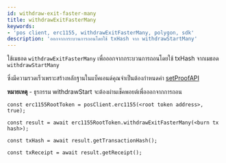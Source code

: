 ```yaml
---
id: withdraw-exit-faster-many
title: withdrawExitFasterMany
keywords:
- 'pos client, erc1155, withdrawExitFasterMany, polygon, sdk'
description: 'ออกจากกระบวนการถอนโดยใช้ txHash จาก withdrawStartMany'
---
```


ใช้เมธอด `withdrawExitFasterMany` เพื่อออกจากกระบวนการถอนโดยใช้ txHash จากเมธอด `withdrawStartMany`

ซึ่งมีความรวดเร็วเพราะสร้างหลักฐานในแบ็คเอนด์คุณจำเป็นต้องกำหนดค่า [setProofAPI](/docs/develop/ethereum-polygon/matic-js/set-proof-api)


**หมายเหตุ** - ธุรกรรม withdrawStart จะต้องผ่านเช็คพอยต์เพื่อออกจากการถอน

```
const erc1155RootToken = posClient.erc1155(<root token address>, true);

const result = await erc1155RootToken.withdrawExitFasterMany(<burn tx hash>);

const txHash = await result.getTransactionHash();

const txReceipt = await result.getReceipt();

```
